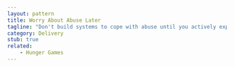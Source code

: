 ```yaml
---
layout: pattern
title: Worry About Abuse Later
tagline: "Don't build systems to cope with abuse until you actively experience it"
category: Delivery
stub: true
related:
    - Hunger Games
---
```

